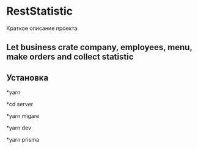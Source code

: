# RestStatistic

Краткое описание проекта.

## Let business crate company, employees, menu, make orders and collect statistic

## Установка

*yarn

*cd server

*yarn migare

*yarn dev

*yarn prisma
